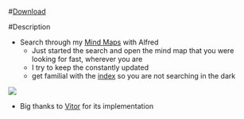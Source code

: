 #[Download](https://github.com/nikitavoloboev/alfred-my-mindmaps/releases/download/1.0/research.alfredworkflow)

#Description
- Search through my [Mind Maps](https://github.com/nikitavoloboev/research) with Alfred
	- Just started the search and open the mind map that you were looking for fast, wherever you are
	- I try to keep the constantly updated
	- get familial with the [index](https://github.com/nikitavoloboev/research#mindmap-index-%EF%B8%8F) so you are not searching in the dark

![](http://i.imgur.com/qQdvmPw.png)

- Big thanks to [Vitor](https://github.com/vitorgalvao) for its implementation

